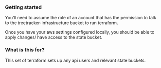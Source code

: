 ### Getting started

You'll need to assume the role of an account that has the permission to talk to the treetracker-infrastructure bucket to run terraform.

Once you have your aws settings configured locally, you should be able to apply changes/ have access to the state bucket.

### What is this for?
This set of terraform sets up any api users and relevant state buckets.
